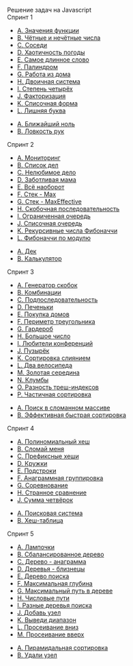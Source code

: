 Решение задач на Javascript <br>
Спринт 1

<ul>
<li><a href="https://github.com/vladborisovjs/YandexPracticumAlgorithmsAndDataStructure/blob/master/Sprint1/taskA.js">A. Значения функции</a></li>
<li><a href="https://github.com/vladborisovjs/YandexPracticumAlgorithmsAndDataStructure/blob/master/Sprint1/taskB.js">B. Чётные и нечётные числа</a></li>
<li><a href="https://github.com/vladborisovjs/YandexPracticumAlgorithmsAndDataStructure/blob/master/Sprint1/taskC.js">C. Соседи</a></li>
<li><a href="https://github.com/vladborisovjs/YandexPracticumAlgorithmsAndDataStructure/blob/master/Sprint1/taskD.js">D. Хаотичность погоды</a></li>
<li><a href="https://github.com/vladborisovjs/YandexPracticumAlgorithmsAndDataStructure/blob/master/Sprint1/taskE.js">E. Самое длинное слово </a></li>
<li><a href="https://github.com/vladborisovjs/YandexPracticumAlgorithmsAndDataStructure/blob/master/Sprint1/taskF.js">F. Палиндром</a></li>
<li><a href="https://github.com/vladborisovjs/YandexPracticumAlgorithmsAndDataStructure/blob/master/Sprint1/taskG.js">G. Работа из дома </a></li>
<li><a href="https://github.com/vladborisovjs/YandexPracticumAlgorithmsAndDataStructure/blob/master/Sprint1/taskH.js">H. Двоичная система </a></li>
<li><a href="https://github.com/vladborisovjs/YandexPracticumAlgorithmsAndDataStructure/blob/master/Sprint1/taskI.js">I. Степень четырёх</a></li>
<li><a href="https://github.com/vladborisovjs/YandexPracticumAlgorithmsAndDataStructure/blob/master/Sprint1/taskJ.js">J. Факторизация</a></li>
<li><a href="https://github.com/vladborisovjs/YandexPracticumAlgorithmsAndDataStructure/blob/master/Sprint1/taskK.js">K. Списочная форма</a></li>
<li><a href="https://github.com/vladborisovjs/YandexPracticumAlgorithmsAndDataStructure/blob/master/Sprint1/taskL.js">L. Лишняя буква</a></li>
</ul>

<ul>
<li><a href="https://github.com/vladborisovjs/YandexPracticumAlgorithmsAndDataStructure/blob/master/Sprint1/finalA.js">A. Ближайший ноль</a></li>
<li><a href="https://github.com/vladborisovjs/YandexPracticumAlgorithmsAndDataStructure/blob/master/Sprint1/finalB.js">B. Ловкость рук</a></li>
</ul>

Спринт 2

<ul>
<li><a href="https://github.com/vladborisovjs/YandexPracticumAlgorithmsAndDataStructure/blob/master/Sprint2/taskA.js">A. Мониторинг</a></li>
<li><a href="https://github.com/vladborisovjs/YandexPracticumAlgorithmsAndDataStructure/blob/master/Sprint2/taskB.js">B. Список дел</a></li>
<li><a href="https://github.com/vladborisovjs/YandexPracticumAlgorithmsAndDataStructure/blob/master/Sprint2/taskC.js">C. Нелюбимое дело</a></li>
<li><a href="https://github.com/vladborisovjs/YandexPracticumAlgorithmsAndDataStructure/blob/master/Sprint2/taskD.js">D. Заботливая мама</a></li>
<li><a href="https://github.com/vladborisovjs/YandexPracticumAlgorithmsAndDataStructure/blob/master/Sprint2/taskE.js">E. Всё наоборот</a></li>
<li><a href="https://github.com/vladborisovjs/YandexPracticumAlgorithmsAndDataStructure/blob/master/Sprint2/taskF.js">F. Стек - Max</a></li>
<li><a href="https://github.com/vladborisovjs/YandexPracticumAlgorithmsAndDataStructure/blob/master/Sprint2/taskG.js">G. Стек - MaxEffective </a></li>
<li><a href="https://github.com/vladborisovjs/YandexPracticumAlgorithmsAndDataStructure/blob/master/Sprint2/taskH.js">H. Скобочная последовательность </a></li>
<li><a href="https://github.com/vladborisovjs/YandexPracticumAlgorithmsAndDataStructure/blob/master/Sprint2/taskI.js">I. Ограниченная очередь</a></li>
<li><a href="https://github.com/vladborisovjs/YandexPracticumAlgorithmsAndDataStructure/blob/master/Sprint2/taskJ.js">J. Списочная очередь</a></li>
<li><a href="https://github.com/vladborisovjs/YandexPracticumAlgorithmsAndDataStructure/blob/master/Sprint2/taskK.js">K. Рекурсивные числа Фибоначчи</a></li>
<li><a href="https://github.com/vladborisovjs/YandexPracticumAlgorithmsAndDataStructure/blob/master/Sprint2/taskL.js">L. Фибоначчи по модулю</a></li>
</ul>

<ul>
<li><a href="https://github.com/vladborisovjs/YandexPracticumAlgorithmsAndDataStructure/blob/master/Sprint2/finalA.js">A. Дек</a></li>
<li><a href="https://github.com/vladborisovjs/YandexPracticumAlgorithmsAndDataStructure/blob/master/Sprint2/finalB.js">B. Калькулятор</a></li>
</ul>

Спринт 3

<ul>
<li><a href="https://github.com/vladborisovjs/YandexPracticumAlgorithmsAndDataStructure/blob/master/Sprint3/taskA.js">A. Генератор скобок</a></li>
<li><a href="https://github.com/vladborisovjs/YandexPracticumAlgorithmsAndDataStructure/blob/master/Sprint3/taskB.js">B. Комбинации</a></li>
<li><a href="https://github.com/vladborisovjs/YandexPracticumAlgorithmsAndDataStructure/blob/master/Sprint3/taskC.js">C. Подпоследовательность</a></li>
<li><a href="https://github.com/vladborisovjs/YandexPracticumAlgorithmsAndDataStructure/blob/master/Sprint3/taskD.js">D. Печеньки</a></li>
<li><a href="https://github.com/vladborisovjs/YandexPracticumAlgorithmsAndDataStructure/blob/master/Sprint3/taskE.js">E. Покупка домов</a></li>
<li><a href="https://github.com/vladborisovjs/YandexPracticumAlgorithmsAndDataStructure/blob/master/Sprint3/taskF.js">F. Периметр треугольника</a></li>
<li><a href="https://github.com/vladborisovjs/YandexPracticumAlgorithmsAndDataStructure/blob/master/Sprint3/taskG.js">G. Гардероб</a></li>
<li><a href="https://github.com/vladborisovjs/YandexPracticumAlgorithmsAndDataStructure/blob/master/Sprint3/taskH.js">H. Большое число</a></li>
<li><a href="https://github.com/vladborisovjs/YandexPracticumAlgorithmsAndDataStructure/blob/master/Sprint3/taskI.js">I. Любители конференций</a></li>
<li><a href="https://github.com/vladborisovjs/YandexPracticumAlgorithmsAndDataStructure/blob/master/Sprint3/taskJ.js">J. Пузырёк</a></li>
<li><a href="https://github.com/vladborisovjs/YandexPracticumAlgorithmsAndDataStructure/blob/master/Sprint3/taskK.js">K. Сортировка слиянием</a></li>
<li><a href="https://github.com/vladborisovjs/YandexPracticumAlgorithmsAndDataStructure/blob/master/Sprint3/taskL.js">L. Два велосипеда</a></li>
<li><a href="https://github.com/vladborisovjs/YandexPracticumAlgorithmsAndDataStructure/blob/master/Sprint3/taskM.js">M. Золотая середина</a></li>
<li><a href="https://github.com/vladborisovjs/YandexPracticumAlgorithmsAndDataStructure/blob/master/Sprint3/taskN.js">N. Клумбы</a></li>
<li><a href="https://github.com/vladborisovjs/YandexPracticumAlgorithmsAndDataStructure/blob/master/Sprint3/taskO.js">O. Разность треш-индексов</a></li>
<li><a href="https://github.com/vladborisovjs/YandexPracticumAlgorithmsAndDataStructure/blob/master/Sprint3/taskP.js">P. Частичная сортировка</a></li>
</ul>

<ul>
<li><a href="https://github.com/vladborisovjs/YandexPracticumAlgorithmsAndDataStructure/blob/master/Sprint3/finalA.js">A. Поиск в сломанном массиве</a></li>
<li><a href="https://github.com/vladborisovjs/YandexPracticumAlgorithmsAndDataStructure/blob/master/Sprint3/finalB.js">B. Эффективная быстрая сортировка</a></li>
</ul>

Спринт 4

<ul>
<li><a href="https://github.com/vladborisovjs/YandexPracticumAlgorithmsAndDataStructure/blob/master/Sprint4/taskA.js">A. Полиномиальный хеш</a></li>
<li><a href="https://github.com/vladborisovjs/YandexPracticumAlgorithmsAndDataStructure/blob/master/Sprint4/taskB.js">B. Сломай меня</a></li>
<li><a href="https://github.com/vladborisovjs/YandexPracticumAlgorithmsAndDataStructure/blob/master/Sprint4/taskC.js">C. Префиксные хеши</a></li>
<li><a href="https://github.com/vladborisovjs/YandexPracticumAlgorithmsAndDataStructure/blob/master/Sprint4/taskD.js">D. Кружки</a></li>
<li><a href="https://github.com/vladborisovjs/YandexPracticumAlgorithmsAndDataStructure/blob/master/Sprint4/taskE.js">E. Подстроки</a></li>
<li><a href="https://github.com/vladborisovjs/YandexPracticumAlgorithmsAndDataStructure/blob/master/Sprint4/taskF.js">F. Анаграммная группировка</a></li>
<li><a href="https://github.com/vladborisovjs/YandexPracticumAlgorithmsAndDataStructure/blob/master/Sprint4/taskG.js">G. Соревнование</a></li>
<li><a href="https://github.com/vladborisovjs/YandexPracticumAlgorithmsAndDataStructure/blob/master/Sprint4/taskH.js">H. Странное сравнение</a></li>
<li><a href="https://github.com/vladborisovjs/YandexPracticumAlgorithmsAndDataStructure/blob/master/Sprint4/taskJ.js">J. Сумма четвёрок</a></li>
</ul>

<ul>
<li><a href="https://github.com/vladborisovjs/YandexPracticumAlgorithmsAndDataStructure/blob/master/Sprint4/finalA.js">A. Поисковая система</a></li>
<li><a href="https://github.com/vladborisovjs/YandexPracticumAlgorithmsAndDataStructure/blob/master/Sprint4/finalB.js">B. Хеш-таблица</a></li>
</ul>

Спринт 5

<ul>
<li><a href="https://github.com/vladborisovjs/YandexPracticumAlgorithmsAndDataStructure/blob/master/Sprint5/taskA.js">A. Лампочки</a></li>
<li><a href="https://github.com/vladborisovjs/YandexPracticumAlgorithmsAndDataStructure/blob/master/Sprint5/taskB.js">B. Сбалансированное дерево</a></li>
<li><a href="https://github.com/vladborisovjs/YandexPracticumAlgorithmsAndDataStructure/blob/master/Sprint5/taskC.js">C. Дерево - анаграмма</a></li>
<li><a href="https://github.com/vladborisovjs/YandexPracticumAlgorithmsAndDataStructure/blob/master/Sprint5/taskD.js">D. Деревья - близнецы</a></li>
<li><a href="https://github.com/vladborisovjs/YandexPracticumAlgorithmsAndDataStructure/blob/master/Sprint5/taskE.js">E. Дерево поиска</a></li>
<li><a href="https://github.com/vladborisovjs/YandexPracticumAlgorithmsAndDataStructure/blob/master/Sprint5/taskF.js">F. Максимальная глубина</a></li>
<li><a href="https://github.com/vladborisovjs/YandexPracticumAlgorithmsAndDataStructure/blob/master/Sprint5/taskG.js">G. Максимальный путь в дереве</a></li>
<li><a href="https://github.com/vladborisovjs/YandexPracticumAlgorithmsAndDataStructure/blob/master/Sprint5/taskH.js">H. Числовые пути</a></li>
<li><a href="https://github.com/vladborisovjs/YandexPracticumAlgorithmsAndDataStructure/blob/master/Sprint5/taskI.js">I. Разные деревья поиска</a></li>
<li><a href="https://github.com/vladborisovjs/YandexPracticumAlgorithmsAndDataStructure/blob/master/Sprint5/taskJ.js">J. Добавь узел</a></li>
<li><a href="https://github.com/vladborisovjs/YandexPracticumAlgorithmsAndDataStructure/blob/master/Sprint5/taskK.js">K. Выведи диапазон</a></li>
<li><a href="https://github.com/vladborisovjs/YandexPracticumAlgorithmsAndDataStructure/blob/master/Sprint5/taskL.js">L. Просеивание вниз</a></li>
<li><a href="https://github.com/vladborisovjs/YandexPracticumAlgorithmsAndDataStructure/blob/master/Sprint5/taskM.js">M. Просеивание вверх</a></li>
</ul>

<ul>
<li><a href="https://github.com/vladborisovjs/YandexPracticumAlgorithmsAndDataStructure/blob/master/Sprint5/finalA.js">A. Пирамидальная сортировка</a></li>
<li><a href="https://github.com/vladborisovjs/YandexPracticumAlgorithmsAndDataStructure/blob/master/Sprint5/finalB.js">B. Удали узел</a></li>
</ul>
